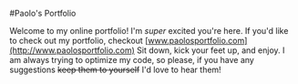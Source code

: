 #Paolo's Portfolio


Welcome to my online portfolio! I'm *super* excited you're here.
If you'd like to check out my portfolio, checkout [www.paolosportfolio.com](http://www.paolosportfolio.com)
Sit down, kick your feet up, and enjoy.
I am always trying to optimize my code, so please, if you have any suggestions ~~keep them to yourself~~ I'd love to hear them!
